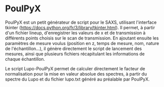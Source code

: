 # PoulPyX

PoulPyX est un petit générateur de script pour le SAXS, utilisant l'interface tkinter (https://docs.python.org/fr/3/library/tkinter.html).
Il permet, à partir d'un fichier lineup, d'enregistrer les valeurs de x et de transmission à différents points choisis sur le scan de transmission. En ajoutant ensuite les paramètres de mesure voulus (position en z, temps de mesure, nom, nature de l'échantillon...), il génère directement le script de lancement des mesures, ainsi que plusieurs fichiers récapitulant les informations de chaque échantillon.

Le script Lupo-PoulPyX permet de calculer directement le facteur de normalisation pour la mise en valeur absolue des spectres, à partir du spectre du Lupo et du fichier lupo.txt généré au préalable par PoulPyX.

